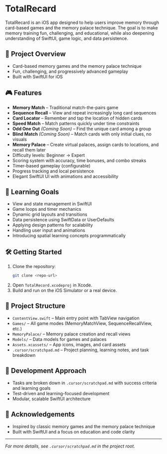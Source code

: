 # TotalRecard

TotalRecard is an iOS app designed to help users improve memory through card-based games and the memory palace technique. The goal is to make memory training fun, challenging, and educational, while also deepening understanding of SwiftUI, game logic, and data persistence.

## 🚀 Project Overview
- Card-based memory games and the memory palace technique
- Fun, challenging, and progressively advanced gameplay
- Built with SwiftUI for iOS

## 🎮 Features
- **Memory Match** – Traditional match-the-pairs game
- **Sequence Recall** – View and repeat increasingly long card sequences
- **Card Locator** – Remember and tap the location of hidden cards
- **Speed Match** – Match patterns quickly under time constraints
- **Odd One Out** *(Coming Soon)* – Find the unique card among a group
- **Blind Match** *(Coming Soon)* – Match cards with only initial clues, no visuals
- **Memory Palace** – Create virtual palaces, assign cards to locations, and recall them later
- Difficulty levels: Beginner → Expert
- Scoring system with accuracy, time bonuses, and combo streaks
- Timer-based gameplay (configurable)
- Progress tracking and local persistence
- Elegant SwiftUI UI with animations and accessibility

## 🎯 Learning Goals
- View and state management in SwiftUI
- Game loops and timer mechanics
- Dynamic grid layouts and transitions
- Data persistence using SwiftData or UserDefaults
- Applying design patterns for scalability
- Handling user input and animations
- Introducing spatial learning concepts programmatically

## 🛠️ Getting Started
1. Clone the repository:
   ```bash
   git clone <repo-url>
   ```
2. Open `TotalRecord.xcodeproj` in Xcode.
3. Build and run on the iOS Simulator or a real device.

## 📁 Project Structure
- `ContentView.swift` – Main entry point with TabView navigation
- `Games/` – All game modes (MemoryMatchView, SequenceRecallView, etc.)
- `MemoryPalace/` – Memory palace creation and recall views
- `Models/` – Data models for games and palaces
- `Assets.xcassets/` – App icons, images, and card assets
- `.cursor/scratchpad.md` – Project planning, learning notes, and task breakdown

## 📝 Development Approach
- Tasks are broken down in `.cursor/scratchpad.md` with success criteria and learning goals
- Test-driven and learning-focused development
- Modular, scalable SwiftUI architecture

## 🙏 Acknowledgements
- Inspired by classic memory games and the memory palace technique
- Built with SwiftUI and a focus on education and code clarity

---

*For more details, see `.cursor/scratchpad.md` in the project root.* 
